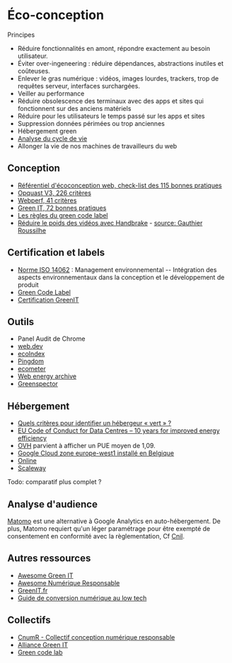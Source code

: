 # Éco-conception

Principes

* Réduire fonctionnalités en amont, répondre exactement au besoin utilisateur.
* Éviter over-ingeneering : réduire dépendances, abstractions inutiles et coûteuses.
* Enlever le gras numérique : vidéos, images lourdes, trackers, trop de requêtes serveur, interfaces surchargées.
* Veiller au performance
* Réduire obsolescence des terminaux avec des apps et sites qui fonctionnent sur des anciens matériels
* Réduire pour les utilisateurs le temps passé sur les apps et sites
* Suppression données périmées ou trop anciennes
* Hébergement green
* [Analyse du cycle de vie](https://fr.wikipedia.org/wiki/Analyse_du_cycle_de_vie)
* Allonger la vie de nos machines de travailleurs du web

## Conception

* [Référentiel d'écoconception web, check-list des 115 bonnes pratiques](https://collectif.greenit.fr/ecoconception-web/115-bonnes-pratiques-eco-conception_web.html)
* [Opquast V3, 226 critères](https://checklists.opquast.com/fr/oqs-v3/)
* [Webperf, 41 critères](https://checklists.opquast.com/webperf/)
* [Green IT, 72 bonnes pratiques](https://checklists.opquast.com/greenit/)
* [Les règles du green code label](https://label.greencodelab.org/green-code-label-detail/)
* [Réduire le poids des vidéos avec Handbrake](https://handbrake.fr/) - [source: Gauthier Roussilhe](http://gauthierroussilhe.com/fr/posts/convert-low-tech#video)

## Certification et labels

* [Norme ISO 14062](https://www.iso.org/fr/standard/33020.html) : Management environnemental -- Intégration des aspects environnementaux dans la conception et le développement de produit
* [Green Code Label](https://www.greencodelab.org/eco-conception-logicielle/un-label-deco-conception-numerique-pour-plus-de-sobriete/)
* [Certification GreenIT](https://www.greenit.fr/formations/)

## Outils

* Panel Audit de Chrome
* [web.dev](https://web.dev/)
* [ecoIndex](http://www.ecoindex.fr)
* [Pingdom](https://tools.pingdom.com/)
* [ecometer](http://www.ecometer.org/)
* [Web energy archive](https://wea.greencodelab.org/fr/)
* [Greenspector](https://greenspector.com)

## Hébergement

* [Quels critères pour identifier un hébergeur « vert » ?](https://www.greenit.fr/2009/05/18/quels-criteres-pour-identifier-un-hebergeur-vert/)
* [EU Code of Conduct for Data Centres – 10 years for improved energy efficiency](https://ec.europa.eu/jrc/en/news/eu-code-conduct-data-centres-10-years-improved-energy-efficiency)
* [OVH](https://www.ovh.com/fr/apropos/green-it.xml) parvient à afficher un PUE moyen de 1,09.
* [Google Cloud zone europe-west1 installé en Belgique](https://sustainability.google/projects/belgium-solar/)
* [Online](https://pue.online.net/fr)
* [Scaleway](https://www.scaleway.com/pdf/iliad-dc3.pdf)

Todo: comparatif plus complet ?

## Analyse d'audience

[Matomo](https://matomo.org/) est une alternative à Google Analytics en auto-hébergement. De plus, Matomo requiert qu'un léger paramétrage pour être exempté de consentement en conformité avec la règlementation, Cf [Cnil](https://www.cnil.fr/fr/solutions-pour-les-cookies-de-mesure-daudience).

## Autres ressources

* [Awesome Green IT](https://github.com/alvessteve/awesome-green-it)
* [Awesome Numérique Responsable](https://github.com/cyrildotcc/awesome-numerique-responsable)
* [GreenIT.fr](https://www.greenit.fr/)
* [Guide de conversion numérique au low tech](http://gauthierroussilhe.com/fr/posts/convert-low-tech)

## Collectifs

* [CnumR - Collectif conception numérique responsable](https://collectif.greenit.fr/)
* [Alliance Green IT](http://alliancegreenit.org)
* [Green code lab](https://www.greencodelab.org/)
